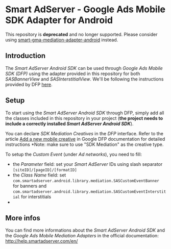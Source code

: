 Smart AdServer - Google Ads Mobile SDK Adapter for Android
==============================================

This repository is __deprecated__ and no longer supported. Please consider using [smart-gma-mediation-adapter-android](https://github.com/smartadserver/smart-gma-mediation-adapter-android) instead.

Introduction
------------
The _Smart AdServer Android SDK_ can be used through _Google Ads Mobile SDK (DFP)_ using the adapter provided in this repository for both _SASBannerView_ and _SASInterstitialView_.
We'll be following the instructions provided by DFP [here](https://support.google.com/dfp_premium/answer/6238717?hl=en).

Setup
-----

To start using the _Smart AdServer Android SDK_ through DFP, simply add all the classes included in this repository in your project (**the project needs to include a correctly installed _Smart AdServer Android SDK_**).

You can declare _SDK Mediation Creatives_ in the _DFP_ interface. Refer to the article [Add a new mobile creative](https://support.google.com/dfp_premium/answer/1209767) in Google DFP documentation for detailed instructions *Note: make sure to use "SDK Mediation" as the creative type.

To setup the _Custom Event_ (under _Ad networks_), you need to fill:

* the _Parameter_ field: set your _Smart AdServer_ IDs using slash separator `[siteID]/[pageID]/[formatID]`
* the _Class Name_ field: set `com.smartadserver.android.library.mediation.SASCustomEventBanner` for banners and `com.smartadserver.android.library.mediation.SASCustomEventInterstitial` for interstitials
* 


More infos
----------
You can find more informations about the _Smart AdServer Android SDK_ and the _Google Ads Mobile Mediation Adapters_ in the official documentation:
http://help.smartadserver.com/en/
